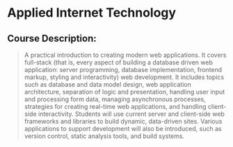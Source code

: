 # Applied Internet Technology 

## Course Description: 

> A practical introduction to creating modern web applications. It covers full-stack (that is, every aspect of building a database driven web application: server programming, database implementation, frontend markup, styling and interactivity) web development. It includes topics such as database and data model design, web application architecture, separation of logic and presentation, handling user input and processing form data, managing asynchronous processes, strategies for creating real-time web applications, and handling client-side interactivity. Students will use current server and client-side web frameworks and libraries to build dynamic, data-driven sites. Various applications to support development will also be introduced, such as version control, static analysis tools, and build systems.
